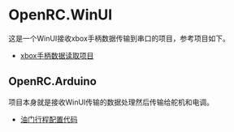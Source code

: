 # OpenRC.WinUI
这是一个WinUI接收xbox手柄数据传输到串口的项目，参考项目如下。

- [xbox手柄数据读取项目](https://github.com/tiagonmas/GamepadUWP/tree/master/GamepadUWP)

## OpenRC.Arduino
项目本身就是接收WinUI传输的数据处理然后传输给舵机和电调。
- [油门行程配置代码](https://forum.arduino.cc/t/arduino-controlling-hobbywing-car-esc-power/188696/7)

